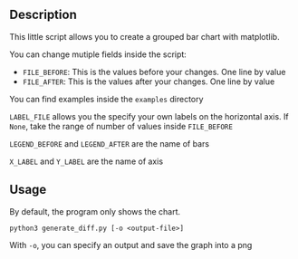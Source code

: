 ## Description
This little script allows you to create a grouped bar chart with matplotlib.

You can change mutiple fields inside the script:
- `FILE_BEFORE`: This is the values before your changes. One line by value
- `FILE_AFTER`: This is the values after your changes. One line by value

You can find examples inside the `examples` directory

`LABEL_FILE` allows you the specify your own labels on the horizontal axis. If `None`, take the range of number of values inside `FILE_BEFORE`

`LEGEND_BEFORE` and `LEGEND_AFTER` are the name of bars

`X_LABEL` and `Y_LABEL` are the name of axis

## Usage

By default, the program only shows the chart.

`python3 generate_diff.py [-o <output-file>]`

With `-o`, you can specify an output and save the graph into a png
